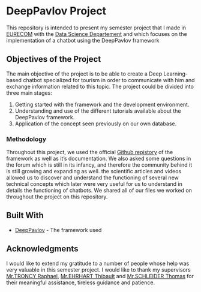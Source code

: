 # DeepPavlov Project
This repository is intended to present my semester project that I made in [EURECOM](http://www.eurecom.fr/en) with the [Data Science Departement](http://www.eurecom.fr/ds/) and which focuses on the implementation of a chatbot using the DeepPavlov framework

## Objectives of the Project

The main objective of the project is to be able to create a Deep Learning-based chatbot
specialized for tourism in order to communicate with him and exchange information related
to this topic.
The project could be divided into three main stages:

1. Getting started with the framework and the development environment.
2. Understanding and use of the different tutorials available about the DeepPavlov framework.
3. Application of the concept seen previously on our own database.

### Methodology

Throughout this project, we used the official [Github repistory](https://github.com/deepmipt/DeepPavlov) of the framework as well as it’s documentation.
We also asked some questions in the forum which is still in its infancy, and therefore the
community behind it is still growing and expanding as well.
the scientific articles and videos allowed us to discover and understand the functioning of
several new technical concepts which later were very useful for us to understand in details
the functioning of chatbots.
We shared all of our files we worked on throughout the project on this repository.

## Built With

* [DeepPavlov](https://deeppavlov.ai/) - The framework used

## Acknowledgments

I would like to extend my gratitude to a number of people whose help was very valuable
in this semester project.
I would like to thank my supervisors [Mr.TRONCY Raphael](http://www.eurecom.fr/~troncy/),
[Mr.EHRHART Thibault](http://www.eurecom.fr/fr/people/ehrhart-thibault) and [Mr.SCHLEIDER Thomas](http://www.eurecom.fr/fr/people/schleider-thomas) for their meaningful assistance, tireless guidance and patience.

